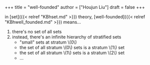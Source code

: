 +++
title = "well-founded"
author = ["Houjun Liu"]
draft = false
+++

in [set]({{< relref "KBhset.md" >}}) theory, [well-founded]({{< relref "KBhwell_founded.md" >}}) means...

1.  there's no set of all sets
2.  instead, there's an infinite hierarchy of stratified sets
    -   "small" sets at stratum \\(0\\)
    -   the set of all stratum \\(0\\) sets is a stratum \\(1\\) set
    -   the set of all stratum \\(1\\) sets is a stratum \\(2\\) set
    -   ...
